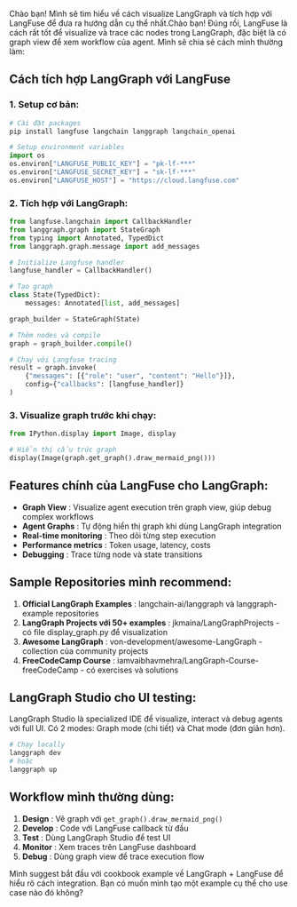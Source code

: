 Chào bạn! Mình sẽ tìm hiểu về cách visualize LangGraph và tích hợp với LangFuse để đưa ra hướng dẫn cụ thể nhất.Chào bạn! Đúng rồi, LangFuse là cách rất tốt để visualize và trace các nodes trong LangGraph, đặc biệt là có graph view để xem workflow của agent. Mình sẽ chia sẻ cách mình thường làm:

## **Cách tích hợp LangGraph với LangFuse**

### 1. **Setup cơ bản:**

```python
# Cài đặt packages
pip install langfuse langchain langgraph langchain_openai

# Setup environment variables
import os
os.environ["LANGFUSE_PUBLIC_KEY"] = "pk-lf-***"
os.environ["LANGFUSE_SECRET_KEY"] = "sk-lf-***"  
os.environ["LANGFUSE_HOST"] = "https://cloud.langfuse.com"
```

### 2. **Tích hợp với LangGraph:**

```python
from langfuse.langchain import CallbackHandler
from langgraph.graph import StateGraph
from typing import Annotated, TypedDict
from langgraph.graph.message import add_messages

# Initialize Langfuse handler
langfuse_handler = CallbackHandler()

# Tạo graph
class State(TypedDict):
    messages: Annotated[list, add_messages]

graph_builder = StateGraph(State)

# Thêm nodes và compile
graph = graph_builder.compile()

# Chạy với Langfuse tracing
result = graph.invoke(
    {"messages": [{"role": "user", "content": "Hello"}]},
    config={"callbacks": [langfuse_handler]}
)
```

### 3. **Visualize graph trước khi chạy:**

```python
from IPython.display import Image, display

# Hiển thị cấu trúc graph
display(Image(graph.get_graph().draw_mermaid_png()))
```

## **Features chính của LangFuse cho LangGraph:**

* **Graph View** : Visualize agent execution trên graph view, giúp debug complex workflows
* **Agent Graphs** : Tự động hiển thị graph khi dùng LangGraph integration
* **Real-time monitoring** : Theo dõi từng step execution
* **Performance metrics** : Token usage, latency, costs
* **Debugging** : Trace từng node và state transitions

## **Sample Repositories mình recommend:**

1. **Official LangGraph Examples** : langchain-ai/langgraph và langgraph-example repositories
2. **LangGraph Projects với 50+ examples** : jkmaina/LangGraphProjects - có file display_graph.py để visualization
3. **Awesome LangGraph** : von-development/awesome-LangGraph - collection của community projects
4. **FreeCodeCamp Course** : iamvaibhavmehra/LangGraph-Course-freeCodeCamp - có exercises và solutions

## **LangGraph Studio cho UI testing:**

LangGraph Studio là specialized IDE để visualize, interact và debug agents với full UI. Có 2 modes: Graph mode (chi tiết) và Chat mode (đơn giản hơn).

```bash
# Chạy locally
langgraph dev
# hoặc
langgraph up
```

## **Workflow mình thường dùng:**

1. **Design** : Vẽ graph với `get_graph().draw_mermaid_png()`
2. **Develop** : Code với LangFuse callback từ đầu
3. **Test** : Dùng LangGraph Studio để test UI
4. **Monitor** : Xem traces trên LangFuse dashboard
5. **Debug** : Dùng graph view để trace execution flow

Mình suggest bắt đầu với cookbook example về LangGraph + LangFuse để hiểu rõ cách integration. Bạn có muốn mình tạo một example cụ thể cho use case nào đó không?
